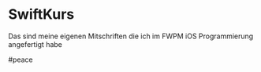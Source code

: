 # SwiftKurs

Das sind meine eigenen Mitschriften die ich im FWPM iOS Programmierung angefertigt habe

#peace
